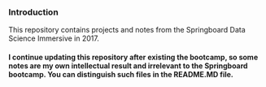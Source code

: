 ### Introduction
This repository contains projects and notes from the Springboard Data Science Immersive in 2017.

#### I continue updating this repository after existing the bootcamp, so some notes are my own intellectual result and irrelevant to the Springboard bootcamp. You can distinguish such files in the README.MD file.
